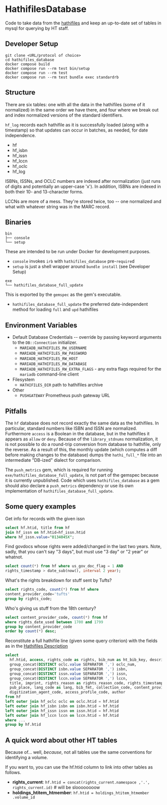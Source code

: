 # HathifilesDatabase

Code to take data from the [hathifiles](https://github.com/hathitrust/hathifiles)
and keep an up-to-date set of tables in mysql for querying by HT staff.

## Developer Setup
```
git clone <URL/protocol of choice>
cd hathifiles_database
docker compose build
docker compose run --rm test bin/setup
docker compose run --rm test
docker compose run --rm test bundle exec standardrb
```

## Structure

There are six tables: one with all the data in the hathifiles
(some of it normalized) in the same order we have there, and 
four where we break out and index normalized versions of the 
standard identifiers.

`hf_log` records each hathifile as it is successfully loaded (along with a timestamp)
so that updates can occur in batches, as needed, for date independence.

* hf
* hf_isbn
* hf_issn
* hf_lccn
* hf_oclc
* hf_log

ISBNs, ISSNs, and OCLC numbers are indexed after normalization (just
 runs of digits and potentially an upper-case 'x'). In addition, ISBNs
  are indexed in both their 10- and 13-character forms.
  
LCCNs are more of a mess. They're stored twice, too -- one normalized
 and what with whatever string was in the MARC record.

## Binaries
```
bin
├── console
└── setup
```
These are intended to be run under Docker for development purposes.

- `console` invokes `irb` with `hathifiles_database` pre-`require`d
- `setup` is just a shell wrapper around `bundle install` (see Developer Setup)

```
exe
└── hathifiles_database_full_update
```
This is exported by the `gemspec` as the gem's executable.

- `hathifiles_database_full_update` the preferred date-independent method for loading `full` and `upd` hathifiles


## Environment Variables
- Default Database Credentials -- override by passing keyword arguments to the `DB::Connection` initializer.
  - `MARIADB_HATHIFILES_RW_USERNAME`
  - `MARIADB_HATHIFILES_RW_PASSWORD`
  - `MARIADB_HATHIFILES_RW_HOST`
  - `MARIADB_HATHIFILES_RW_DATABASE`
  - `MARIADB_HATHIFILES_RW_EXTRA_FLAGS` - any extra flags required for the `mariadb` command-line client
- Filesystem
  - `HATHIFILES_DIR` path to hathifiles archive
- Other
  - `PUSHGATEWAY` Prometheus push gateway URL

## Pitfalls

The `hf` database does not record exactly the same data as the hathifiles.
In particular, standard numbers like ISBN and ISSN are normalized.
Furthermore `access` is a Boolean in the database, but in the hathifiles it appears as
`allow` or `deny`. Because of the `library_stdnums` normalization, it is not possible
to do a round-trip conversion from database to hathifile, only the reverse.
As a result of this, the monthly update (which computes a diff before making changes to
the database) dumps the `hathi_full_*` file into an intermediate "DB-ized" dialect for
comparison.

The `push_metrics` gem, which is required for running `exe/hathifiles_database_full_update`,
is not part of the gemspec because it is currently unpublished. Code which uses `hathifiles_database`
as a gem should also declare a `push_metrics` dependency or use its own implementation
of `hathifiles_database_full_update`.

## Some query examples

Get info for records with the given issn

```sql
select hf.htid, title from hf 
join hf_issn on hf.htid=hf_issn.htid 
where hf_issn.value="0134045X";
```

Find govdocs whose rights were added/changed in the last two years.
Note, sadly, that you can't say "3 days", but must use "3 day"
or "2 year" or whatnot.

```sql
select count(*) from hf where us_gov_doc_flag = 1 AND
rights_timestamp > date_sub(now(), interval 2 year);
```

What's the rights breakdown for stuff sent by Tufts?

```sql
select rights_code, count(*) from hf where 
content_provider_code='tufts' 
group by rights_code;
```

Who's giving us stuff from the 18th century?
```sql
select content_provider_code, count(*) from hf 
where rights_date_used between 1700 and 1799 
group by content_provider_code 
order by count(*) desc;
```

Reconstitute a full hathifile line (given some query criterion) with the fields as in the [Hathifiles Description](https://www.hathitrust.org/member-libraries/resources-for-librarians/data-resources/hathifiles/hathifiles-description/)

```sql
select 
  hf.htid, access, rights_code as rights, bib_num as ht_bib_key, description, source, source_bib_num,
  group_concat(DISTINCT oclc.value SEPARATOR ',') oclc_num,
  group_concat(DISTINCT isbn.value SEPARATOR ',') isbn,
  group_concat(DISTINCT issn.value SEPARATOR ',') issn,
  group_concat(DISTINCT lccn.value SEPARATOR ',') lccn,
  title, imprint, rights_reason as rights_reason_code, rights_timestamp, us_gov_doc_flag, rights_date_used,
  pub_place, lang_code as lang, bib_fmt, collection_code, content_provider_code, responsible_entity_code,
  digitization_agent_code, access_profile_code, author
from hf
left outer join hf_oclc oclc on oclc.htid = hf.htid
left outer join hf_isbn isbn on isbn.htid = hf.htid
left outer join hf_issn issn on issn.htid = hf.htid
left outer join hf_lccn lccn on lccn.htid = hf.htid
where ...
group by hf.htid
```

## A quick word about other HT tables

Because of... well, _because_, not all tables use the same conventions
for identifying a volume.

If you want to, you can use the hf.htid column to link into other tables
as follows.

* **rights_current**: `hf.htid = concat(rights_current.namespace
,'.', rights_current.id)` # will be sloooooooow
* **holdings_htitem_htmember**: `hf.htid = holdings_htitem_htmember
.volume_id`
 
